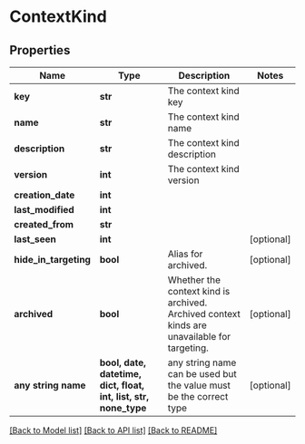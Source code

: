 # ContextKind


## Properties
Name | Type | Description | Notes
------------ | ------------- | ------------- | -------------
**key** | **str** | The context kind key | 
**name** | **str** | The context kind name | 
**description** | **str** | The context kind description | 
**version** | **int** | The context kind version | 
**creation_date** | **int** |  | 
**last_modified** | **int** |  | 
**created_from** | **str** |  | 
**last_seen** | **int** |  | [optional] 
**hide_in_targeting** | **bool** | Alias for archived. | [optional] 
**archived** | **bool** | Whether the context kind is archived. Archived context kinds are unavailable for targeting. | [optional] 
**any string name** | **bool, date, datetime, dict, float, int, list, str, none_type** | any string name can be used but the value must be the correct type | [optional]

[[Back to Model list]](../README.md#documentation-for-models) [[Back to API list]](../README.md#documentation-for-api-endpoints) [[Back to README]](../README.md)


